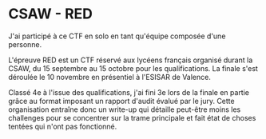 # CSAW - RED

J'ai participé à ce CTF en solo en tant qu'équipe composée d'une personne.

L'épreuve RED est un CTF réservé aux lycéens français organisé durant la CSAW, du 15 septembre au 15 octobre pour les qualifications. La finale s'est déroulée le 10 novembre en présentiel à l'ESISAR de Valence.

Classé 4e à l'issue des qualifications, j'ai fini 3e lors de la finale en partie grâce au format imposant un rapport d'audit évalué par le jury. Cette organisation entraîne donc un write-up qui détaille peut-être moins les challenges pour se concentrer sur la trame principale et fait état de choses tentées qui n'ont pas fonctionné.
